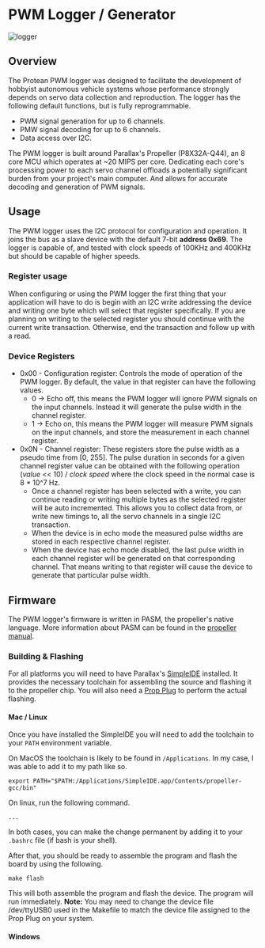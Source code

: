 # PWM Logger / Generator
![logger](https://protean-io.herokuapp.com/imgs/logger.png)

## Overview

The Protean PWM logger was designed to facilitate the development of hobbyist autonomous vehicle systems whose performance strongly depends on servo data collection and reproduction. The logger has the following default functions, but is fully reprogrammable.

* PWM signal generation for up to 6 channels.
* PMW signal decoding for up to 6 channels.
* Data access over I2C.

The PWM logger is built around Parallax's Propeller (P8X32A-Q44), an 8 core MCU which operates at ~20 MIPS per core. Dedicating each core's processing power to each servo channel offloads a potentially significant burden from your project's main computer. And allows for accurate decoding and generation of PWM signals.

## Usage

The PWM logger uses the I2C protocol for configuration and operation. It joins the bus as a slave device with the default 7-bit **address 0x69**. The logger is capable of, and tested with clock speeds of 100KHz and 400KHz but should be capable of higher speeds.

### Register usage

When configuring or using the PWM logger the first thing that your application will have to do is begin with an I2C write addressing the device and writing one byte which will select that register specifically. If you are planning on writing to the selected register you should continue with the current write transaction. Otherwise, end the transaction and follow up with a read.

### Device Registers

* 0x00 - Configuration register: Controls the mode of operation of the PWM logger. By default, the value in that register can have the following values.
   * 0 -> Echo off, this means the PWM logger will ignore PWM signals on the input channels. Instead it will generate the pulse width in the channel register.
   * 1 -> Echo on, this means the PWM logger will measure PWM signals on the input channels, and store the measurement in each channel register.
* 0x0N - Channel register: These registers store the pulse width as a pseudo time from [0, 255]. The pulse duration in seconds for a given channel register value can be obtained with the following operation (_value_ << 10) / _clock speed_ where the clock speed in the normal case is 8 * 10^7 Hz.
  * Once a channel register has been selected with a write, you can continue reading or writing multiple bytes as the selected register will be auto incremented. This allows you to collect data from, or write new timings to, all the servo channels in a single I2C transaction.
  * When the device is in echo mode the measured pulse widths are stored in each respective channel register.
  * When the device has echo mode disabled, the last pulse width in each channel register will be generated on that corresponding channel. That means writing to that register will cause the device to generate that particular pulse width.

## Firmware

The PWM logger's firmware is written in PASM, the propeller's native language. More information about PASM can be found in the [propeller manual](https://www.parallax.com/sites/default/files/downloads/P8X32A-Web-PropellerManual-v1.2.pdf).

### Building & Flashing

For all platforms you will need to have Parallax's [SimpleIDE](http://learn.parallax.com/tutorials/language/propeller-c/propeller-c-set-simpleide) installed. It provides the necessary toolchain for assembling the source and flashing it to the propeller chip. You will also need a [Prop Plug](https://www.parallax.com/product/32201) to perform the actual flashing.

#### Mac / Linux

Once you have installed the SimpleIDE you will need to add the toolchain to your `PATH` environment variable. 

On MacOS the toolchain is likely to be found in `/Applications`. In my case, I was able to add it to my path like so.

```
export PATH="$PATH:/Applications/SimpleIDE.app/Contents/propeller-gcc/bin"
```

On linux, run the following command.

```
...
```

In both cases, you can make the change permanent by adding it to your `.bashrc` file (if bash is your shell).

After that, you should be ready to assemble the program and flash the board by using the following.

```
make flash
```

This will both assemble the program and flash the device. The program will run immediately. __Note:__ You may need to change the device file /dev/ttyUSB0 used in the Makefile to match the device file assigned to the Prop Plug on your system.

#### Windows

